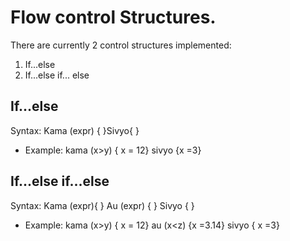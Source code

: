 # Flow control Structures.
There are currently 2 control structures implemented:
1. If...else
2. If...else if... else

## If...else
Syntax: Kama (expr) { }Sivyo{ }
- Example: kama (x>y) { x = 12} sivyo {x =3}

## If...else if...else
Syntax: Kama (expr){ } Au (expr) { } Sivyo { }
- Example: kama (x>y) { x = 12} au (x<z) {x =3.14} sivyo { x =3}
